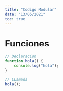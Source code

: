 ```yaml
---
title: "Codigo Modular"
date: "13/05/2021"
toc: true
---
```


Funciones
=========

~~~js
// Declaracion
function hola() {
    console.log("hola");
}

// LLamada
hola();
~~~
